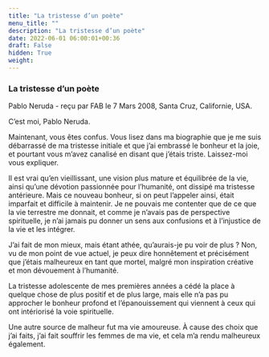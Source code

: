 ```yaml
---
title: "La tristesse d’un poète"
menu_title: ""
description: "La tristesse d’un poète"
date: 2022-06-01 06:00:01+00:36
draft: False
hidden: True
weight:
---
```

### La tristesse d’un poète

Pablo Neruda - reçu par FAB le 7 Mars 2008, Santa Cruz, Californie, USA.

C’est moi, Pablo Neruda.

Maintenant, vous êtes confus. Vous lisez dans ma biographie que je me suis débarrassé de ma tristesse initiale et que j’ai embrassé le bonheur et la joie, et pourtant vous m’avez canalisé en disant que j’étais triste. Laissez-moi vous expliquer.

Il est vrai qu’en vieillissant, une vision plus mature et équilibrée de la vie, ainsi qu’une dévotion passionnée pour l’humanité, ont dissipé ma tristesse antérieure. Mais ce nouveau bonheur, si on peut l’appeler ainsi, était imparfait et difficile à maintenir. Je ne pouvais me contenter que de ce que la vie terrestre me donnait, et comme je n’avais pas de perspective spirituelle, je n’ai jamais pu donner un sens aux confusions et à l’injustice de la vie et les intégrer.

J’ai fait de mon mieux, mais étant athée, qu’aurais-je pu voir de plus ? Non, vu de mon point de vue actuel, je peux dire honnêtement et précisément que j’étais malheureux en tant que mortel, malgré mon inspiration créative et mon dévouement à l’humanité.

La tristesse adolescente de mes premières années a cédé la place à quelque chose de plus positif et de plus large, mais elle n’a pas pu approcher le bonheur profond et l’épanouissement qui viennent à ceux qui ont intériorisé la voie spirituelle.

Une autre source de malheur fut ma vie amoureuse. À cause des choix que j’ai faits, j’ai fait souffrir les femmes de ma vie, et cela m’a rendu malheureux également.
